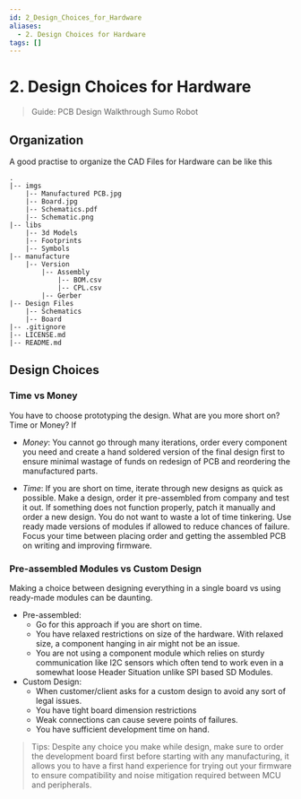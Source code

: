 ```yaml
---
id: 2_Design_Choices_for_Hardware
aliases:
  - 2. Design Choices for Hardware
tags: []
---
```


# 2. Design Choices for Hardware

> Guide: PCB Design Walkthrough Sumo Robot

## Organization

A good practise to organize the CAD Files for Hardware can be like this

```
.
|-- imgs
    |-- Manufactured PCB.jpg
    |-- Board.jpg
    |-- Schematics.pdf
    |-- Schematic.png
|-- libs
    |-- 3d Models
    |-- Footprints
    |-- Symbols
|-- manufacture
    |-- Version
        |-- Assembly
            |-- BOM.csv
            |-- CPL.csv
        |-- Gerber
|-- Design Files
    |-- Schematics
    |-- Board
|-- .gitignore
|-- LICENSE.md
|-- README.md
```

## Design Choices

### Time vs Money

You have to choose prototyping the design. What are you more short on? Time or Money? If

- *Money*: You cannot go through many iterations, order every component you need and create a hand soldered version of the final design first to ensure minimal wastage of funds on redesign of PCB and reordering the manufactured parts.

- *Time*: If you are short on time, iterate through new designs as quick as possible. Make a design, order it pre-assembled from company and test it out. If something does not function properly, patch it manually and order a new design. You do not want to waste a lot of time tinkering. Use ready made versions of modules if allowed to reduce chances of failure. Focus your time between placing order and getting the assembled PCB on writing and improving firmware.
    

### Pre-assembled Modules vs Custom Design

Making a choice between designing everything in a single board vs using ready-made modules can be daunting.

- Pre-assembled:
    - Go for this approach if you are short on time.
    - You have relaxed restrictions on size of the hardware. With relaxed size, a component hanging in air might not be an issue.
    - You are not using a component module which relies on sturdy communication like I2C sensors which often tend to work even in a somewhat loose Header Situation unlike SPI based SD Modules.
- Custom Design:
    - When customer/client asks for a custom design to avoid any sort of legal issues.
    - You have tight board dimension restrictions
    - Weak connections can cause severe points of failures.
    - You have sufficient development time on hand.

> Tips: Despite any choice you make while design, make sure to order the development board first before starting with any manufacturing, it allows you to have a first hand experience for trying out your firmware to ensure compatibility and noise mitigation required between MCU and peripherals.
